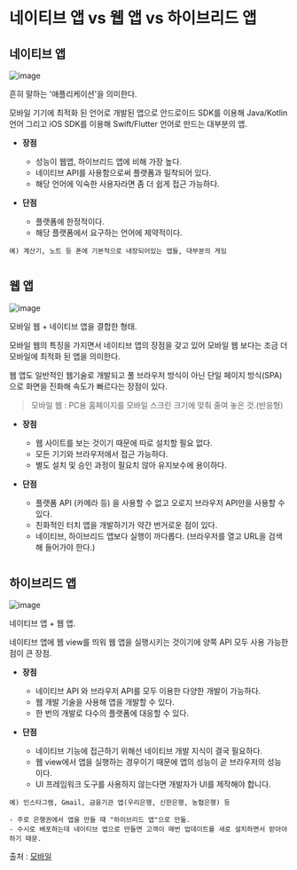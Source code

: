 네이티브 앱 vs 웹 앱 vs 하이브리드 앱
==================
## 네이티브 앱

![image](https://user-images.githubusercontent.com/17819249/123209566-c318e300-d4fb-11eb-9964-d724619d60ab.png)

흔히 말하는 '애플리케이션'을 의미한다.

모바일 기기에 최적화 된 언어로 개발된 앱으로 안드로이드 SDK를 이용해 Java/Kotlin 언어 그리고 iOS SDK를 이용해 Swift/Flutter 언어로 만드는 대부분의 앱.

- **장점**
    - 성능이 웹앱, 하이브리드 앱에 비해 가장 높다.
    - 네이티브 API를 사용함으로써 플랫폼과 밀착되어 있다.
    - 해당 언어에 익숙한 사용자라면 좀 더 쉽게 접근 가능하다.

- **단점**
    - 플랫폼에 한정적이다.
    - 해당 플랫폼에서 요구하는 언어에 제약적이다.

```
예) 계산기, 노트 등 폰에 기본적으로 내장되어있는 앱들, 대부분의 게임
```

#

## 웹 앱

![image](https://user-images.githubusercontent.com/17819249/123209718-fd828000-d4fb-11eb-912b-12c100ec221e.png)

모바일 웹 + 네이티브 앱을 결합한 형태.

모바일 웹의 특징을 가지면서 네이티브 앱의 장점을 갖고 있어 모바일 웹 보다는 조금 더 모바일에 최적화 된 앱을 의미한다. 

웹 앱도 일반적인 웹기술로 개발되고 풀 브라우저 방식이 아닌 단일 페이지 방식(SPA)으로 화면을 진화해 속도가 빠르다는 장점이 있다.

> 모바일 웹 : PC용 홈페이지를 모바일 스크린 크기에 맞춰 줄여 놓은 것.(반응형)

- **장점**
    - 웹 사이트를 보는 것이기 때문에 따로 설치할 필요 없다.
    - 모든 기기와 브라우저에서 접근 가능하다.
    - 별도 설치 및 승인 과정이 필요치 않아 유지보수에 용이하다.

- **단점**
    - 플랫폼 API (카메라 등) 을 사용할 수 없고 오로지 브라우저 API만을 사용할 수 있다.
    - 친화적인 터치 앱을 개발하기가 약간 번거로운 점이 있다.
    - 네이티브, 하이브리드 앱보다 실행이 까다롭다. (브라우저를 열고 URL을 검색해 들어가야 한다.)

#

## 하이브리드 앱

![image](https://user-images.githubusercontent.com/17819249/123211152-01af9d00-d4fe-11eb-9303-a843802dedcf.png)

네이티브 앱 + 웹 앱.

네이티브 앱에 웹 view를 띄워 웹 앱을 실행시키는 것이기에 양쪽 API 모두 사용 가능한 점이 큰 장점.

- **장점**
    - 네이티브 API 와 브라우저 API를 모두 이용한 다양한 개발이 가능하다.
    - 웹 개발 기술을 사용해 앱을 개발할 수 있다.
    - 한 번의 개발로 다수의 플랫폼에 대응할 수 있다.

- **단점**
    - 네이티브 기능에 접근하기 위해선 네이티브 개발 지식이 결국 필요하다.
    - 웹 view에서 앱을 실행하는 경우이기 때문에 앱의 성능이 곧 브라우저의 성능 이다.
    - UI 프레임워크 도구를 사용하지 않는다면 개발자가 UI를 제작해야 합니다.

```
예) 인스타그램, Gmail, 금융기관 앱(우리은행, 신한은행, 농협은행) 등

- 주로 은행권에서 앱을 만들 때 "하이브리드 앱"으로 만듦.
- 수시로 배포하는데 네이티브 앱으로 만들면 고객이 매번 업데이트를 새로 설치하면서 받아야하기 때문.
```

출처 : [모바일](https://m.blog.naver.com/acornedu/221012420292)
